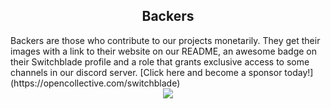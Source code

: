
  
<h2 align="center">Backers</h2>
Backers are those who contribute to our projects monetarily. They get their images with a link to their website on our README, an awesome badge on their Switchblade profile and a role that grants exclusive access to some channels in our discord server. [Click here and become a sponsor today!](https://opencollective.com/switchblade)
 
<div id="backers" align="center">
<a href="https://opencollective.com/switchblade/backer/0/website?requireActive=false" target="_blank"><img src="https://opencollective.com/switchblade/backer/0/avatar.svg?requireActive=false"></a>
</div>
